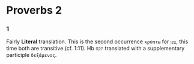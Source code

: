 # Proverbs 2

### 1
Fairly **Literal** translation. This is the second occurrence `κρύπτω` for `צפן`, this time both are transitive (cf. 1:11). Hb `תקח` translated with a supplementary participle `δεξάμενος`. 
